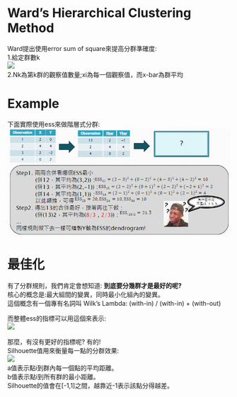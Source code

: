 # Ward’s Hierarchical Clustering Method  
Ward提出使用error sum of square來提高分群準確度:  
1.給定群數k  
<img src="https://latex.codecogs.com/png.image?\dpi{110}ESS_k=\sum_{i=1}^{N_k}(x_i-\bar{x})^T(x_i-\bar{x})"/>  
2.Nk為第k群的觀察值數量;xi為每一個觀察值，而x-bar為群平均
  
# Example  
下面實際使用ess來做階層式分群:  
![Image](https://github.com/EnasVen/Theory-Math/blob/main/06_Hierarchical%20Clustering/Hie_Img06.png)  

# 最佳化  
有了分群規則，我們肯定會想知道: **到底要分幾群才是最好的呢?**  
核心的概念是:最大組間的變異，同時最小化組內的變異。  
這個概念有一個專有名詞叫 Wilk’s Lambda: (with-in) / (with-in) + (with-out)  
  
而整體ess的指標可以用這個來表示:  
<img src="https://latex.codecogs.com/png.image?\dpi{110}ESS_{Total}=\sum_{i=1}^{K}\sum_{i=1}^{N_k}(x_{ki}-\bar{x_k})^T(x_{ki}-\bar{x_k})" />  
  
那麼，有沒有更好的指標呢?  有的!  
Silhouette值用來衡量每一點的分群效果:  
<img src="https://latex.codecogs.com/png.image?\dpi{110}s_i=\frac{(b_i-a_i)}{max(a_i,b_i)}"/>  
a值表示點i到群內每一個點的平均距離。  
b值表示點i到所有群的最小距離。  
Silhouette的值會在[-1,1]之間，越靠近-1表示該點分得越差。  
